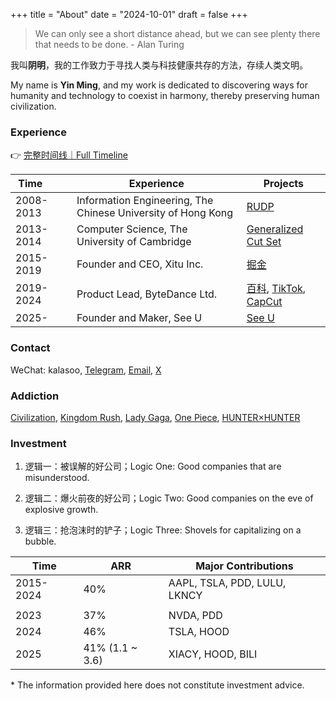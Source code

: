 +++
title = "About"
date = "2024-10-01"
draft = false
+++

> We can only see a short distance ahead, but we can see plenty there that needs to be done. - Alan Turing

我叫**阴明**，我的工作致力于寻找人类与科技健康共存的方法，存续人类文明。

My name is **Yin Ming**, and my work is dedicated to discovering ways for humanity and technology to coexist in harmony, thereby preserving human civilization.


### Experience

👉 [完整时间线｜Full Timeline](https://kalasoo.notion.site/About-me-69c1472fcb7946609bf6c96daced37a5?pvs=4)

| Time&nbsp;&nbsp;&nbsp;&nbsp;&nbsp;&nbsp;&nbsp;&nbsp; | Experience | Projects |
|------------|------------|----------|
| 2008-2013 | Information Engineering, The Chinese University of Hong Kong | [RUDP](https://github.com/kalasoo/rudp) |
| 2013-2014 | Computer Science, The University of Cambridge | [Generalized Cut Set](https://www.dropbox.com/scl/fi/zw5njee911ib1qlsfy6bk/MPhil_Presentation_Ming.pdf) |
| 2015-2019 | Founder and CEO, Xitu Inc.| [掘金](https://juejin.cn) |
| 2019-2024 | Product Lead, ByteDance Ltd. | [百科](https://baike.com), [TikTok](https://tiktok.com), [CapCut](https://capcut.com) |
| 2025- | Founder and Maker, See U | [See U](https://seeu.lifestyle) |

### Contact

WeChat: kalasoo, [Telegram](https://t.me/kalasoo), [Email](mailto:ym.kalasoo@gmail.com), [X](https://x.com/kalasoo)

### Addiction

[Civilization](https://civilization.2k.com), [Kingdom Rush](https://www.kingdomrush.com), [Lady Gaga](https://www.ladygaga.com), [One Piece](https://one-piece.com), [HUNTER×HUNTER](https://www.shonenjump.com/j/rensai/hunter.html)

### Investment

1. 逻辑一：被误解的好公司；Logic One: Good companies that are misunderstood.

2. 逻辑二：爆火前夜的好公司；Logic Two: Good companies on the eve of explosive growth.

3. 逻辑三：抢泡沫时的铲子；Logic Three: Shovels for capitalizing on a bubble.

| Time | ARR | Major Contributions |
|------|-----|-------|
| 2015-2024 | 40% | AAPL, TSLA, PDD, LULU, LKNCY |
| | | |
| 2023 | 37% | NVDA, PDD |
| 2024 | 46% | TSLA, HOOD |
| 2025 | 41% (1.1 ~ 3.6) | XIACY, HOOD, BILI |

\* The information provided here does not constitute investment advice.